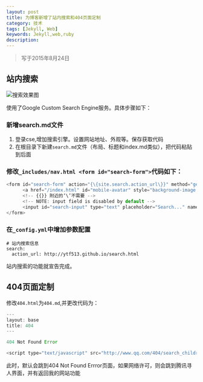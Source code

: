 ```yaml
---
layout: post
title: 为博客新增了站内搜索和404页面定制 
category: 技术
tags: [Jekyll, Web]
keywords: Jekyll,web,ruby
description: 
---
```


> 写于2015年8月24日

## 站内搜索

![搜索效果图](http://7xlbds.com1.z0.glb.clouddn.com/github_blog_search_result.png)

使用了Google Custom Search Engine服务。具体步骤如下：

### 新增search.md文件
1. 登录cse,增加搜索引擎。设置网站地址、外观等。保存获取代码
2. 在根目录下新建`search.md`文件（布局、标题和index.md类似），把代码粘贴到后面

### 修改`_includes/nav.html <form id="search-form">`代码如下：

```js
<form id="search-form" action="{\{site.search.action_url\}}" method="get">
      <a href="/index.html" id="mobile-avatar" style="background-image:url({\{site.avatar \}})"></a>
      <!-- {{}} 附近的‘\’不需要 -->
      <!-- NOTE: input field is disabled by default -->
      <input id="search-input" type="text" placeholder="Search..." name="q" >
</form>
```

### 在`_config.yml`中增加参数配置

```
# 站内搜索信息
search:
  action_url: http://ytf513.github.io/search.html
```
站内搜索的功能就宣告完成。

## 404页面定制

修改`404.html`为`404.md`,并更改代码为：

```js
---
layout: base
title: 404
---

404 Not Found Error

<script type="text/javascript" src="http://www.qq.com/404/search_children.js" charset="utf-8" homePageUrl="http://ytf513.github.io" homePageName="回到我的主页"></script>

```

此时，默认会跳到404 Not Found Errror页面，如果网络许可，则会跳到腾讯寻人界面，并有返回我的网站功能
